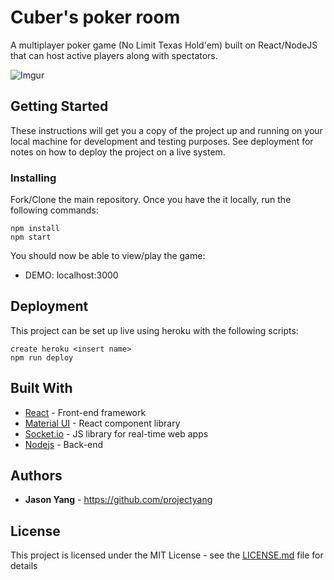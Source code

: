 # Cuber's poker room

A multiplayer poker game (No Limit Texas Hold'em) built on React/NodeJS that can host active players along with spectators.


![Imgur](https://i.imgur.com/xVruPbG.png)

## Getting Started

These instructions will get you a copy of the project up and running on your local machine for development and testing purposes. See deployment for notes on how to deploy the project on a live system.

### Installing

Fork/Clone the main repository. Once you have the it locally, run the following commands:

```
npm install
npm start
```
You should now be able to view/play the game:

* DEMO: localhost:3000

## Deployment

This project can be set up live using heroku with the following scripts:

```
create heroku <insert name>
npm run deploy
```

## Built With

* [React](https://reactjs.org/) - Front-end framework
* [Material UI](https://material-ui.com/) - React component library
* [Socket.io](https://socket.io/) - JS library for real-time web apps
* [Nodejs](https://nodejs.org/en/) - Back-end



## Authors

* **Jason Yang** - https://github.com/projectyang


## License

This project is licensed under the MIT License - see the [LICENSE.md](LICENSE.md) file for details
